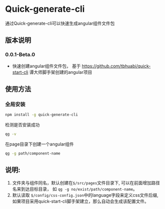 # Quick-generate-cli

通过Quick-generate-cli可以快速生成angular组件文件包

## 版本说明

### 0.0.1-Beta.0

+ 快速创建angular组件文件包， 基于 https://github.com/tbhuabi/quick-start-cli 谭大师脚手架创建的angular项目


## 使用方法
### 全局安装
```bash
npm install -g quick-generate-cli
```
检测是否安装成功
```bash
qg -v
```
在page目录下创建一个angular组件
```bash
qg -g path/component-name
```

## 说明:
1. 文件夹与组件同名，默认创建在`$/src/pages`文件目录下, 可以在前面增加路径名来到达目标目录， 如 `qg -g no/exist/path/component-name`。
2. 默认读取 `$/config/css-config.json`中的language字段来定义css文件后缀,如果项目采用quick-start-cli脚手架建立，那么自动会生成该配置文件。





